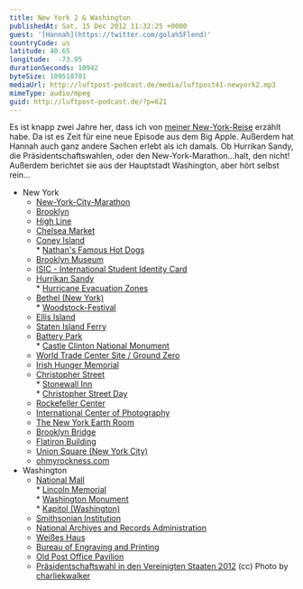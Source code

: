 ```yaml
---
title: New York 2 & Washington
publishedAt: Sat, 15 Dec 2012 11:32:25 +0000
guest: '[Hannah](https://twitter.com/gola%5Flend)'
countryCode: us
latitude: 40.65
longitude:  -73.95
durationSeconds: 10942
byteSize: 109518701
mediaUrl: http://luftpost-podcast.de/media/luftpost41-newyork2.mp3
mimeType: audio/mpeg
guid: http://luftpost-podcast.de/?p=621
---
```


Es ist knapp zwei Jahre her, dass ich von [meiner New-York-Reise](http://luftpost-podcast.de/newyork/ "New York") erzählt habe. Da ist es Zeit für eine neue Episode aus dem Big Apple. Außerdem hat Hannah auch ganz andere Sachen erlebt als ich damals. Ob Hurrikan Sandy, die Präsidentschaftswahlen, oder den New-York-Marathon...halt, den nicht! Außerdem berichtet sie aus der Hauptstadt Washington, aber hört selbst rein... 
* New York  
   * [New-York-City-Marathon](http://de.wikipedia.org/wiki/New-York-City-Marathon)  
   * [Brooklyn](http://de.wikipedia.org/wiki/Brooklyn)  
   * [High Line](http://de.wikipedia.org/wiki/High%5FLine)  
   * [Chelsea Market](http://en.wikipedia.org/wiki/Chelsea%5FMarket)  
   * [Coney Island](http://de.wikipedia.org/wiki/Coney%5FIsland)  
         * [Nathan's Famous Hot Dogs](http://nathansfamous.com/PageFetch/)  
   * [Brooklyn Museum](http://www.brooklynmuseum.org/)  
   * [ISIC - International Student Identity Card](http://www.isic.de/)  
   * [Hurrikan Sandy](http://de.wikipedia.org/wiki/Hurrikan%5FSandy)  
         * [Hurricane Evacuation Zones](http://project.wnyc.org/news-maps/hurricane-zones/hurricane-zones.html)  
   * [Bethel (New York)](http://de.wikipedia.org/wiki/Bethel%5F%28New%5FYork%29)  
         * [Woodstock-Festival](http://de.wikipedia.org/wiki/Woodstock-Festival)  
   * [Ellis Island](http://de.wikipedia.org/wiki/Ellis%5FIsland)  
   * [Staten Island Ferry](http://de.wikipedia.org/wiki/Staten%5FIsland%5FFerry)  
   * [Battery Park](http://de.wikipedia.org/wiki/Battery%5FPark)  
         * [Castle Clinton National Monument](http://de.wikipedia.org/wiki/Castle%5FClinton%5FNational%5FMonument)  
   * [World Trade Center Site / Ground Zero](http://de.wikipedia.org/wiki/World%5FTrade%5FCenter%5FSite)  
   * [Irish Hunger Memorial](http://en.wikipedia.org/wiki/Irish%5FHunger%5FMemorial)  
   * [Christopher Street](http://de.wikipedia.org/wiki/Christopher%5FStreet)  
         * [Stonewall Inn](http://de.wikipedia.org/wiki/Stonewall%5FInn)  
         * [Christopher Street Day](http://de.wikipedia.org/wiki/Christopher%5FStreet%5FDay)  
   * [Rockefeller Center](http://de.wikipedia.org/wiki/Rockefeller%5FCenter)  
   * [International Center of Photography](http://www.icp.org/)  
   * [The New York Earth Room](http://www.atlasobscura.com/places/new-york-earth-room)  
   * [Brooklyn Bridge](http://de.wikipedia.org/wiki/Brooklyn%5FBridge)  
   * [Flatiron Building](http://de.wikipedia.org/wiki/Flatiron%5FBuilding)  
   * [Union Square (New York City)](http://de.wikipedia.org/wiki/Union%5FSquare%5F%28New%5FYork%5FCity%29)  
   * [ohmyrockness.com](http://www.ohmyrockness.com/)
* Washington  
   * [National Mall](http://de.wikipedia.org/wiki/National%5FMall)  
         * [Lincoln Memorial](http://de.wikipedia.org/wiki/Lincoln%5FMemorial)  
         * [Washington Monument](http://de.wikipedia.org/wiki/Washington%5FMonument)  
         * [Kapitol (Washington)](http://de.wikipedia.org/wiki/Kapitol%5F%28Washington%29)  
   * [Smithsonian Institution](http://de.wikipedia.org/wiki/Smithsonian%5FInstitution)  
   * [National Archives and Records Administration](http://de.wikipedia.org/wiki/National%5FArchives%5Fand%5FRecords%5FAdministration)  
   * [Weißes Haus](http://de.wikipedia.org/wiki/Wei%C3%9Fes%5FHaus)  
   * [Bureau of Engraving and Printing](http://de.wikipedia.org/wiki/Bureau%5Fof%5FEngraving%5Fand%5FPrinting)  
   * [Old Post Office Pavilion](http://de.wikipedia.org/wiki/Old%5FPost%5FOffice%5FPavilion)  
   * [Präsidentschaftswahl in den Vereinigten Staaten 2012](http://de.wikipedia.org/wiki/Pr%C3%A4sidentschaftswahl%5Fin%5Fden%5FVereinigten%5FStaaten%5F2012)
(cc) Photo by [charliekwalker](http://www.flickr.com/photos/charliekwalker/)
